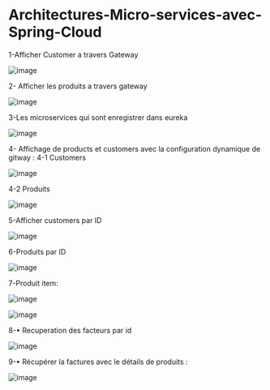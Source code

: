 # Architectures-Micro-services-avec-Spring-Cloud
1-Afficher Customer a travers Gateway 

![image](https://user-images.githubusercontent.com/84717947/202049977-16eaff6a-4e6c-4bec-8aee-73f671d516b6.png)

2- Afficher les produits  a travers gateway

![image](https://user-images.githubusercontent.com/84717947/202050107-dd795b5c-62c7-4894-81bc-06f2b4033252.png)

3-Les microservices qui sont enregistrer dans eureka 

![image](https://user-images.githubusercontent.com/84717947/202050145-bdb5aeb7-17ea-4591-84fd-6da13e0fbfed.png)

4-	Affichage de products et customers avec la configuration dynamique de gitway :
4-1 Customers 

![image](https://user-images.githubusercontent.com/84717947/202050201-b95ba351-37ce-4e48-994b-f64635f4dec5.png)

4-2 Produits

![image](https://user-images.githubusercontent.com/84717947/202050249-3e0f9b2c-387c-44b0-8e07-73151297c458.png)

5-Afficher customers par ID

![image](https://user-images.githubusercontent.com/84717947/202050295-559e544e-4da1-405d-a020-1be5e1828338.png)

6-Produits par ID

![image](https://user-images.githubusercontent.com/84717947/202050329-3a574aea-cb06-40de-b0cc-874cd9bbcfe2.png)
 
 7-Produit item:
 
![image](https://user-images.githubusercontent.com/84717947/202050395-d025f230-4297-4d5f-9171-e003c45b6357.png)

![image](https://user-images.githubusercontent.com/84717947/202050371-6f67b402-fdab-4d8b-b6bd-1e03c5eb4e9f.png)

8-•	Recuperation des facteurs par id 

 ![image](https://user-images.githubusercontent.com/84717947/202050426-5b5c0fb7-6d31-4ffb-b0c9-0b3d9bf0101b.png)
 
 9-•	Récupérer la factures avec le détails de produits : 
 
![image](https://user-images.githubusercontent.com/84717947/202050489-66d7b7f4-48db-4eca-b428-3c02f8e9b05f.png)
